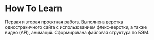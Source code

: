 <h1> How To Learn </h1>
Первая и вторая проектная работа.
Выполнена верстка одностраничного сайта с использованием флекс-верстки, а также видео (API), анимаций. 
Сформирована файловая структура по БЭМ. 
